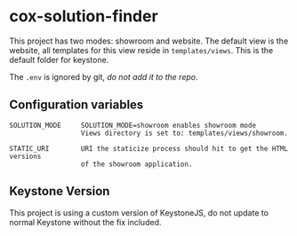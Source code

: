 # cox-solution-finder

This project has two modes: showroom and website. The default view is the
website, all templates for this view reside in `templates/views`. This is
the default folder for keystone.

The `.env` is ignored by git, *do not add it to the repo*.

## Configuration variables

    SOLUTION_MODE     SOLUTION_MODE=showroom enables showroom mode
                      Views directory is set to: templates/views/showroom.

    STATIC_URI        URI the staticize process should hit to get the HTML versions
                      of the showroom application.

## Keystone Version

This project is using a custom version of KeystoneJS, do not update to normal Keystone
without the fix included.
